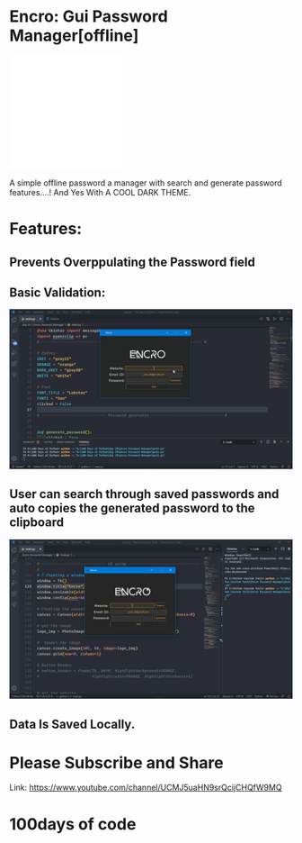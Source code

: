 # Encro: Gui Password Manager[offline]

![Logo](Logo.png)

A simple offline password a manager with search and generate password features....! And Yes With A COOL DARK THEME.

# Features:

## Prevents Overppulating the Password field

## Basic Validation:

![validation](encro.gif)

## User can search through saved passwords and auto copies the generated password to the clipboard

![search](demo_encro.gif)

## Data Is Saved Locally.


# Please Subscribe and Share
Link: https://www.youtube.com/channel/UCMJ5uaHN9srQcijCHQfW9MQ

# 100days of code
